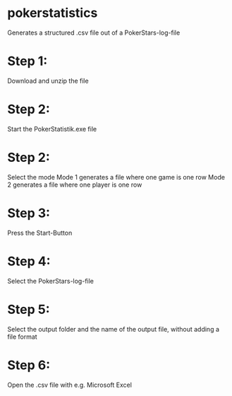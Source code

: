 # pokerstatistics
Generates a structured .csv file out of a PokerStars-log-file

# Step 1:
Download and unzip the file

# Step 2:
Start the PokerStatistik.exe file

# Step 2:
Select the mode 
Mode 1 generates a file where one game is one row
Mode 2 generates a file where one player is one row

# Step 3:
Press the Start-Button

# Step 4:
Select the PokerStars-log-file

# Step 5:
Select the output folder and the name of the output file, without adding a file format

# Step 6:
Open the .csv file with e.g. Microsoft Excel
